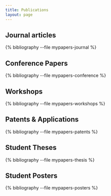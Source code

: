 ```yaml
---
title: Publications
layout: page
---
```


## Journal articles
{% bibliography --file mypapers-journal %}

## Conference Papers
{% bibliography --file mypapers-conference %}

## Workshops
{% bibliography --file mypapers-workshops %}

## Patents & Applications
{% bibliography --file mypapers-patents %}

## Student Theses
{% bibliography --file mypapers-thesis %}

## Student Posters
{% bibliography --file mypapers-posters %}

